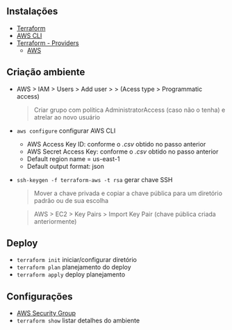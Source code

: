 ## Instalações
- [Terraform](https://developer.hashicorp.com/terraform/downloads)
- [AWS CLI](https://aws.amazon.com/pt/cli/)
- [Terraform - Providers](https://registry.terraform.io/browse/providers)
    - [AWS](https://registry.terraform.io/providers/hashicorp/aws/latest/docs)

## Criação ambiente
- AWS > IAM > Users > Add user > <terraform-aws> > (Acess type > Programmatic access)
    >Criar grupo com política AdministratorAccess (caso não o tenha) e atrelar ao novo usuário
- `aws configure` configurar AWS CLI
    - AWS Access Key ID: conforme o _.csv_ obtido no passo anterior
    - AWS Secret Access Key: conforme o _.csv_ obtido no passo anterior
    - Default region name = us-east-1
    - Default output format: json
- `ssh-keygen -f terraform-aws -t rsa` gerar chave SSH
    >Mover a chave privada e copiar a chave pública para um diretório padrão ou de sua escolha
    
    >AWS > EC2 > Key Pairs > Import Key Pair (chave pública criada anteriormente)

## Deploy
- `terraform init` iniciar/configurar diretório
- `terraform plan` planejamento do deploy
- `terraform apply` deploy planejamento

## Configurações
- [AWS Security Group](https://registry.terraform.io/providers/hashicorp/aws/latest/docs/resources/security_group)
- `terraform show` listar detalhes do ambiente